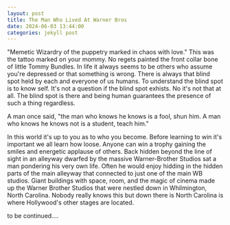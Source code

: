 ```yaml
---
layout: post
title: The Man Who Lived At Warner Bros 
date: 2024-06-03 13:44:00
categories: jekyll post  
---
```




 

"Memetic Wizardry of the puppetry marked in chaos with love." This was the tattoo marked on your mommy.  No regets painted the front collar bone of little Tommy Bundles. 
In life it always seems to be others who assume you're depressed or that something is wrong. There is always that blind spot held by each and everyone of us humans. To understand the blind spot is to know self. It's not a question if the blind spot exhists. No it's not that at all. The blind spot is there and being human guarantees the presence of such a thing regardless.

 A man once said, "the man who knows he knows is a fool, shun him. A man who knows he knows not is a student, teach him." 


In this world it's up to you as to who you become. Before learning to win it's important we all learn how loose.  Anyone can win a trophy gaining the smiles and energetic applause of others.
Back hidden beyond the line of sight in an alleyway dwarfed by the massive Warner-Brother Studios sat a man pondering his very own life. Often he would enjoy hidding in the hidden parts of the main alleyway that connected to just one of the main WB studios.  Giant buildings with space, room, and the magic of cinema made up the Warner Brother Studios that were nestled down in Whilmington, North Carolina. Nobody really knows this but down there is North Carolina is where Hollywood's other stages are located. 


to be continued.... 